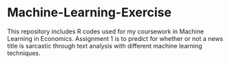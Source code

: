 # Machine-Learning-Exercise
 This repository includes R codes used for my coursework in Machine Learning in Economics.
 Assignment 1 is to predict for whether or not a news title is sarcastic through text analysis with different machine learning techniques. 
